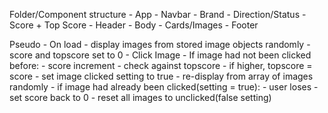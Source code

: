 
Folder/Component structure
    - App
        - Navbar
            - Brand
            - Direction/Status
            - Score + Top Score
        - Header
        - Body
            - Cards/Images
        - Footer

Pseudo
    - On load
        - display images from stored image objects randomly
        - score and topscore set to 0
    - Click Image
        - If image had not been clicked before:
            - score increment
                - check against topscore
                - if higher, topscore = score
            - set image clicked setting to true
            - re-display from array of images randomly
        - if image had already been clicked(setting = true):
            - user loses
                - set score back to 0 
                - reset all images to unclicked(false setting)
